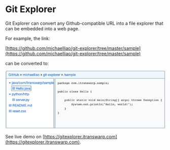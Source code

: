 # Git Explorer

Git Explorer can convert any Github-compatible URL into a file explorer that can be embedded into a web page.

For example, the link:

[https://github.com/michaelliao/git-explorer/tree/master/sample](https://github.com/michaelliao/git-explorer/tree/master/sample)

can be converted to:

![gitexplorer.png](gitexplorer.png)

See live demo on [https://gitexplorer.itranswarp.com](https://gitexplorer.itranswarp.com).
